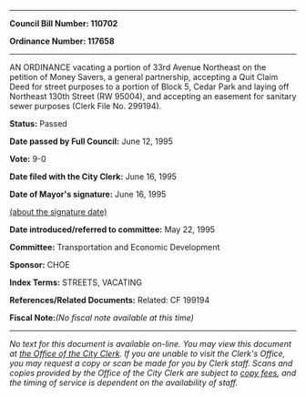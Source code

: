 

********

**Council Bill Number: 110702**
   
**Ordinance Number: 117658**
********

 AN ORDINANCE vacating a portion of 33rd Avenue Northeast on the petition of Money Savers, a general partnership, accepting a Quit Claim Deed for street purposes to a portion of Block 5, Cedar Park and laying off Northeast 130th Street (RW 95004), and accepting an easement for sanitary sewer purposes (Clerk File No. 299194).

**Status:** Passed
   
**Date passed by Full Council:** June 12, 1995
   
**Vote:** 9-0
   
**Date filed with the City Clerk:** June 16, 1995
   
**Date of Mayor's signature:** June 16, 1995
   
[(about the signature date)](/~public/approvaldate.htm)
   
   
   
**Date introduced/referred to committee:** May 22, 1995
   
**Committee:** Transportation and Economic Development
   
**Sponsor:** CHOE
   
   
**Index Terms:** STREETS, VACATING

**References/Related Documents:** Related: CF 199194

**Fiscal Note:**_(No fiscal note available at this time)_
********

_No text for this document is available on-line. You may view this document at [the Office of the City Clerk](http://www.seattle.gov/leg/clerk/contactUs.htm). If you are unable to visit the Clerk's Office, you may request a copy or scan be made for you by Clerk staff. Scans and copies provided by the Office of the City Clerk are subject to [copy fees](http://clerk.seattle.gov/~public/clerkfees.htm), and the timing of service is dependent on the availability of staff._

